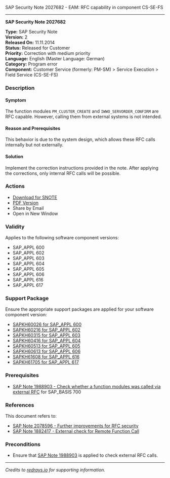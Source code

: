 SAP Security Note 2027682 - EAM: RFC capability in component CS-SE-FS

---

**SAP Security Note 2027682**

**Type:** SAP Security Note  
**Version:** 2  
**Released On:** 11.11.2014  
**Status:** Released for Customer  
**Priority:** Correction with medium priority  
**Language:** English (Master Language: German)  
**Category:** Program error  
**Component:** Customer Service (formerly: PM-SM) > Service Execution > Field Service (CS-SE-FS)

### Description

#### Symptom
The function modules `PM_CLUSTER_CREATE` and `IWWO_SERVORDER_CONFIRM` are RFC capable. However, calling them from external systems is not intended.

#### Reason and Prerequisites
This behavior is due to the system design, which allows these RFC calls internally but not externally.

#### Solution
Implement the correction instructions provided in the note. After applying the corrections, only internal RFC calls will be possible.

### Actions

- [Download for SNOTE](https://notesdownloads.sap.com/note/0040000012054262017)
- [PDF Version](https://userapps.support.sap.com/sap/support/sfm/notes/print/0002027682?language=en-US&token=E1748AB2BA02F4FA8FCDF7AE23C846E4)
- Share by Email
- Open in New Window

### Validity

Applies to the following software component versions:

- SAP_APPL 600
- SAP_APPL 602
- SAP_APPL 603
- SAP_APPL 604
- SAP_APPL 605
- SAP_APPL 606
- SAP_APPL 616
- SAP_APPL 617

### Support Package

Ensure the appropriate support packages are applied for your software component version:
- [SAPKH60026 for SAP_APPL 600](https://me.sap.com/supportpackage/SAPKH60026)
- [SAPKH60216 for SAP_APPL 602](https://me.sap.com/supportpackage/SAPKH60216)
- [SAPKH60315 for SAP_APPL 603](https://me.sap.com/supportpackage/SAPKH60315)
- [SAPKH60416 for SAP_APPL 604](https://me.sap.com/supportpackage/SAPKH60416)
- [SAPKH60513 for SAP_APPL 605](https://me.sap.com/supportpackage/SAPKH60513)
- [SAPKH60613 for SAP_APPL 606](https://me.sap.com/supportpackage/SAPKH60613)
- [SAPKH61608 for SAP_APPL 616](https://me.sap.com/supportpackage/SAPKH61608)
- [SAPKH61705 for SAP_APPL 617](https://me.sap.com/supportpackage/SAPKH61705)

### Prerequisites

- [SAP Note 1988903 - Check whether a function modules was called via external RFC](https://me.sap.com/notes/1988903) for SAP_BASIS 700

### References

This document refers to:
- [SAP Note 2078596 - Further improvements for RFC security](https://me.sap.com/notes/2078596)
- [SAP Note 1882417 - External check for Remote Function Call](https://me.sap.com/notes/1882417)

### Preconditions

- Ensure that [SAP Note 1988903](https://me.sap.com/notes/1988903) is applied to check external RFC calls.

---

*Credits to [redrays.io](https://redrays.io) for supporting information.*